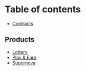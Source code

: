 # Table of contents

* [Contracts](README.md)

## Products

* [Lottery](products/lottery.md)
* [Play & Earn](products/play-and-earn.md)
* [Supernova](products/supernova.md)

